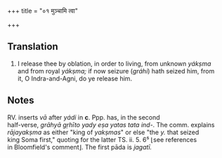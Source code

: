 +++
title = "०१ मुञ्चामि त्वा"

+++
## Translation
1. I release thee by oblation, in order to living, from unknown *yákṣma*  
and from royal *yákṣma;* if now seizure (*gráhi*) hath seized him, from  
it, O Indra-and-Agni, do ye release him.

## Notes
RV. inserts *vā* after *yádi* in **c**. Ppp. has, in the second  
half-verse, *grāhyā gṛhīto yady eṣa yatas tata ind-*. The comm. explains  
*rājayakṣma* as either "king of *yakṣmas*" or else "the *y.* that seized  
king Soma first," quoting for the latter TS. ii. 5. 6⁵ ⌊see references  
in Bloomfield's comment⌋. The first pāda is *jagatī.*
